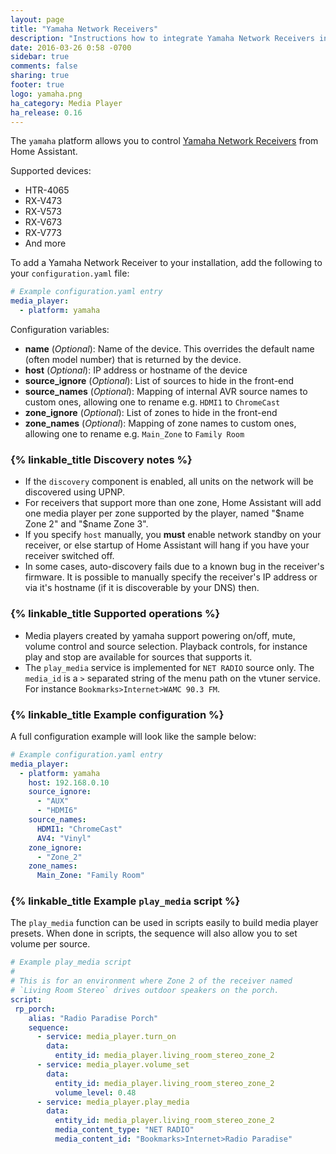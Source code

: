 ```yaml
---
layout: page
title: "Yamaha Network Receivers"
description: "Instructions how to integrate Yamaha Network Receivers into Home Assistant."
date: 2016-03-26 0:58 -0700
sidebar: true
comments: false
sharing: true
footer: true
logo: yamaha.png
ha_category: Media Player
ha_release: 0.16
---
```


The `yamaha` platform allows you to control [Yamaha Network Receivers](http://usa.yamaha.com/products/audio-visual/av-receivers-amps/rx) from Home Assistant.

Supported devices:

- HTR-4065
- RX-V473
- RX-V573
- RX-V673
- RX-V773
- And more

To add a Yamaha Network Receiver to your installation, add the following to your `configuration.yaml` file:

```yaml
# Example configuration.yaml entry
media_player:
  - platform: yamaha
```
Configuration variables:

- **name** (*Optional*): Name of the device. This overrides the
  default name (often model number) that is returned by the device.
- **host** (*Optional*): IP address or hostname of the device
- **source_ignore** (*Optional*): List of sources to hide in the front-end
- **source_names** (*Optional*): Mapping of internal AVR source names to custom ones, allowing one to rename e.g. `HDMI1` to `ChromeCast`
- **zone_ignore** (*Optional*): List of zones to hide in the front-end
- **zone_names** (*Optional*): Mapping of zone names to custom ones, allowing one to rename e.g. `Main_Zone` to `Family Room`

### {% linkable_title Discovery notes %}

- If the `discovery` component is enabled, all units on the network
  will be discovered using UPNP.
- For receivers that support more than one zone, Home Assistant will
  add one media player per zone supported by the player, named "$name
  Zone 2" and "$name Zone 3".
- If you specify `host` manually, you **must** enable network standby
  on your receiver, or else startup of Home Assistant will hang if you
  have your receiver switched off.
- In some cases, auto-discovery fails due to a known bug in the
  receiver's firmware. It is possible to manually specify the
  receiver's IP address or via it's hostname (if it is discoverable by
  your DNS) then.

### {% linkable_title Supported operations %}

- Media players created by yamaha support powering on/off, mute,
  volume control and source selection. Playback controls, for instance
  play and stop are available for sources that supports it.
- The `play_media` service is implemented for `NET RADIO` source
  only. The `media_id` is a `>` separated string of the menu path on
  the vtuner service. For instance `Bookmarks>Internet>WAMC 90.3 FM`.

### {% linkable_title Example configuration %}

A full configuration example will look like the sample below:
```yaml
# Example configuration.yaml entry
media_player:
  - platform: yamaha
    host: 192.168.0.10
    source_ignore:
      - "AUX"
      - "HDMI6"
    source_names:
      HDMI1: "ChromeCast"
      AV4: "Vinyl"
    zone_ignore:
      - "Zone_2"
    zone_names:
      Main_Zone: "Family Room"
```

### {% linkable_title Example `play_media` script %}

The `play_media` function can be used in scripts easily to build media
player presets. When done in scripts, the sequence will also allow you
to set volume per source.

```yaml
# Example play_media script
#
# This is for an environment where Zone 2 of the receiver named
# `Living Room Stereo` drives outdoor speakers on the porch.
script:
 rp_porch:
    alias: "Radio Paradise Porch"
    sequence:
      - service: media_player.turn_on
        data:
          entity_id: media_player.living_room_stereo_zone_2
      - service: media_player.volume_set
        data:
          entity_id: media_player.living_room_stereo_zone_2
          volume_level: 0.48
      - service: media_player.play_media
        data:
          entity_id: media_player.living_room_stereo_zone_2
          media_content_type: "NET RADIO"
          media_content_id: "Bookmarks>Internet>Radio Paradise"

```
